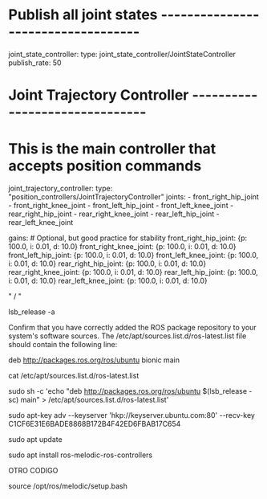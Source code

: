 # Publish all joint states -----------------------------------
joint_state_controller:
  type: joint_state_controller/JointStateController
  publish_rate: 50

# Joint Trajectory Controller -------------------------------
# This is the main controller that accepts position commands
joint_trajectory_controller:
  type: "position_controllers/JointTrajectoryController"
  joints:
    - front_right_hip_joint
    - front_right_knee_joint
    - front_left_hip_joint
    - front_left_knee_joint
    - rear_right_hip_joint
    - rear_right_knee_joint
    - rear_left_hip_joint
    - rear_left_knee_joint

  gains: # Optional, but good practice for stability
    front_right_hip_joint:  {p: 100.0, i: 0.01, d: 10.0}
    front_right_knee_joint: {p: 100.0, i: 0.01, d: 10.0}
    front_left_hip_joint:   {p: 100.0, i: 0.01, d: 10.0}
    front_left_knee_joint:  {p: 100.0, i: 0.01, d: 10.0}
    rear_right_hip_joint:   {p: 100.0, i: 0.01, d: 10.0}
    rear_right_knee_joint:  {p: 100.0, i: 0.01, d: 10.0}
    rear_left_hip_joint:    {p: 100.0, i: 0.01, d: 10.0}
    rear_left_knee_joint:   {p: 100.0, i: 0.01, d: 10.0}









"<gazebo>
    <plugin name="gazebo_ros_control" filename="libgazebo_ros_control.so">
      <robotNamespace>/</robotNamespace>
    </plugin>
  </gazebo>"





lsb_release -a

Confirm that you have correctly added the ROS package repository to your system's software sources. The /etc/apt/sources.list.d/ros-latest.list file should contain the following line:

deb http://packages.ros.org/ros/ubuntu bionic main


cat /etc/apt/sources.list.d/ros-latest.list

sudo sh -c 'echo "deb http://packages.ros.org/ros/ubuntu $(lsb_release -sc) main" > /etc/apt/sources.list.d/ros-latest.list'

sudo apt-key adv --keyserver 'hkp://keyserver.ubuntu.com:80' --recv-key C1CF6E31E6BADE8868B172B4F42ED6FBAB17C654

sudo apt update

sudo apt install ros-melodic-ros-controllers



OTRO CODIGO

source /opt/ros/melodic/setup.bash
